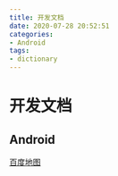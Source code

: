 ```yaml
---
title: 开发文档
date: 2020-07-28 20:52:51
categories:
- Android
tags:
- dictionary
---
```

# 开发文档
## Android
[百度地图](http://lbsyun.baidu.com/index.php?title=androidsdk/guide/create-project/androidstudio)